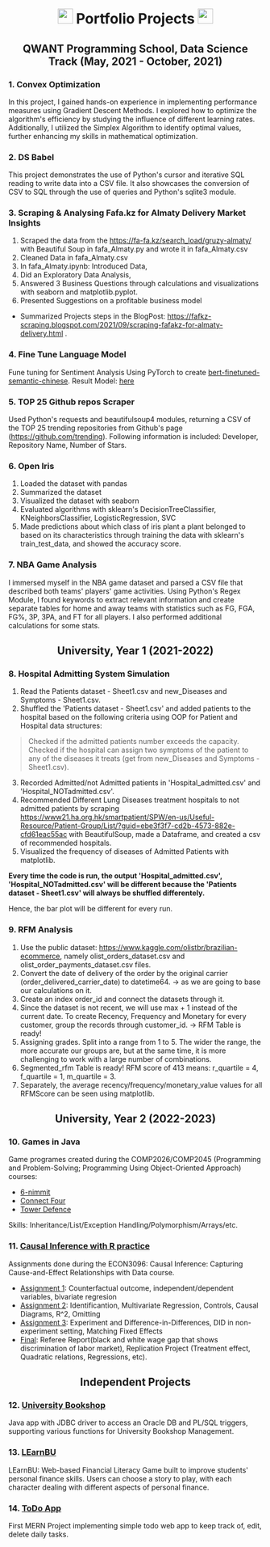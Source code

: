<h1 align="center">
 <img src="https://media.giphy.com/media/U3aSGuq0paWSro3Vnx/giphy.gif" width="30"> Portfolio Projects <img src="https://media.giphy.com/media/U3aSGuq0paWSro3Vnx/giphy.gif" width="30">
</h1>

<h2 align="center">

QWANT Programming School, Data Science Track (May, 2021 - October, 2021)
</h2>

### 1. **Convex Optimization**

In this project, I gained hands-on experience in implementing performance measures using Gradient Descent Methods. I explored how to optimize the algorithm's efficiency by studying the influence of different learning rates. Additionally, I utilized the Simplex Algorithm to identify optimal values, further enhancing my skills in mathematical optimization.

### 2. **DS Babel**

This project demonstrates the use of Python's cursor and iterative SQL reading to write data into a CSV file. It also showcases the conversion of CSV to SQL through the use of queries and Python's sqlite3 module.

### 3. **Scraping & Analysing Fafa.kz for Almaty Delivery Market Insights** 

1.	Scraped the data from the https://fa-fa.kz/search_load/gruzy-almaty/ with Beautiful Soup in fafa_Almaty.py and wrote it in fafa_Almaty.csv
2.	Cleaned Data in fafa_Almaty.csv
3.	In fafa_Almaty.ipynb: Introduced Data,
4.	Did an Exploratory Data Analysis, 
5.	Answered 3 Business Questions through calculations and visualizations with seaborn and matplotlib.pyplot.
6.	Presented Suggestions on a profitable business model

- Summarized Projects steps in the BlogPost: https://fafkz-scraping.blogspot.com/2021/09/scraping-fafakz-for-almaty-delivery.html .

### 4. **Fine Tune Language Model**

Fune tuning for Sentiment Analysis Using PyTorch to create [bert-finetuned-semantic-chinese](https://huggingface.co/Ayazhankad/bert-finetuned-semantic-chinese). Result Model: [here](https://huggingface.co/Ayazhankad/bert-finetuned-semantic-chinese)

### 5. **TOP 25 Github repos Scraper**

Used Python's requests and beautifulsoup4 modules, returning a CSV of the TOP 25 trending repositories from Github's page (https://github.com/trending). Following information is included: Developer, Repository Name, Number of Stars.

### 6. **Open Iris**

1. Loaded the dataset with pandas
2. Summarized the dataset
3. Visualized the dataset with seaborn
4. Evaluated algorithms with sklearn's DecisionTreeClassifier, KNeighborsClassifier, LogisticRegression, SVC
5. Made predictions about which class of iris plant a plant belonged to based on its characteristics through training the data with sklearn's train_test_data, and showed the accuracy score.

### 7. **NBA Game Analysis**

I immersed myself in the NBA game dataset and parsed a CSV file that described both teams' players' game activities. Using Python's Regex Module, I found keywords to extract relevant information and create separate tables for home and away teams with statistics such as FG, FGA, FG%, 3P, 3PA, and FT for all players. I also performed additional calculations for some stats.

<h2 align="center">

University, Year 1 (2021-2022)
</h2>

### 8. **Hospital Admitting System Simulation** 

1. Read the Patients dataset - Sheet1.csv and new_Diseases and Symptoms - Sheet1.csv.
2. Shuffled the 'Patients dataset - Sheet1.csv' and added patients to the hospital based on the following criteria using OOP for Patient and Hospital data structures:
> Checked if the admitted patients number exceeds the capacity.
> Checked if the hospital can assign two symptoms of the patient to any of the diseases it treats (get from new_Diseases and Symptoms - Sheet1.csv).
3. Recorded Admitted/not Admitted patients in 'Hospital_admitted.csv' and 'Hospital_NOTadmitted.csv'.
4. Recommended Different Lung Diseases treatment hospitals to not admitted patients by scraping https://www21.ha.org.hk/smartpatient/SPW/en-us/Useful-Resource/Patient-Group/List/?guid=ebe3f3f7-cd2b-4573-882e-cfd61eac55ac with BeautifulSoup, made a Dataframe, and created a csv of recommended hospitals.
5. Visualized the frequency of diseases of Admitted Patients with matplotlib.

**Every time the code is run, the output 'Hospital_admitted.csv', 'Hospital_NOTadmitted.csv' will be different because the 'Patients dataset - Sheet1.csv' will always be shuffled differentely.**

Hence, the bar plot will be different for every run.

### 9. **RFM Analysis**

1. Use the public dataset: https://www.kaggle.com/olistbr/brazilian-ecommerce, namely olist_orders_dataset.csv and olist_order_payments_dataset.csv files.
2. Convert the date of delivery of the order by the original carrier (order_delivered_carrier_date) to datetime64. -> as we are going to base our calculations on it.
3. Create an index order_id and connect the datasets through it.
4. Since the dataset is not recent, we will use max + 1 instead of the current date. To create Recency, Frequency and Monetary for every customer, group the records through customer_id. -> RFM Table is ready!
5. Assigning grades. Split into a range from 1 to 5. The wider the range, the more accurate our groups are, but at the same time, it is more challenging to work with a large number of combinations.
6. Segmented_rfm Table is ready! RFM score of 413 means: r_quartile = 4, f_quartile = 1, m_quartile = 3.
7. Separately, the average recency/frequency/monetary_value values for all RFMScore can be seen using matplotlib.


<h2 align="center">
University, Year 2 (2022-2023)
</h2>

### 10. **Games in Java**

Game programes created during the COMP2026/COMP2045 (Programming and Problem-Solving; Programming Using Object-Oriented Approach) courses:

- [6-nimmit](https://github.com/ayazhankadessova/Portfolio-Projects/tree/main/Games/6-nimmt)
- [Connect Four](https://github.com/ayazhankadessova/Portfolio-Projects/tree/main/Games/ConnectFour)
- [Tower Defence](https://github.com/ayazhankadessova/Portfolio-Projects/tree/main/Games/TowerDefense)

Skills: Inheritance/List/Exception Handling/Polymorphism/Arrays/etc.

### 11. **[Causal Inference with R practice](https://github.com/ayazhankadessova/Rpractice)**

Assignments done during the ECON3096: Causal Inference: Capturing Cause-and-Effect Relationships with Data course.

* [Assignment 1](https://github.com/ayazhankadessova/Portfolio-Projects/tree/main/Rpractice/Assignment1): Counterfactual outcome, independent/dependent variables, bivariate regresion
* [Assignment 2](https://github.com/ayazhankadessova/Portfolio-Projects/tree/main/Rpractice/Assignment_2): Identificantion, Multivariate Regression, Controls, Causal Diagrams, R^2, Omitting
* [Assignment 3](https://github.com/ayazhankadessova/Portfolio-Projects/tree/main/Rpractice/Assignment_3): Experiment and Difference-in-Differences, DID in non-experiment setting, Matching Fixed Effects
* [Final](https://github.com/ayazhankadessova/Portfolio-Projects/tree/main/Rpractice/Final): Referee Report(black and white wage gap that shows discrimination of labor market), Replication Project (Treatment effect, Quadratic relations, Regressions, etc).

<h2 align="center">
Independent Projects
</h2>

### 12. [**University Bookshop**](https://github.com/ayazhankadessova/UniversityBookshop) 

Java app with JDBC driver to access an Oracle DB and PL/SQL triggers, supporting various functions for University Bookshop Management.

### 13. [**LEarnBU**](https://github.com/ayazhankadessova/FinanceGame) 

LEarnBU: Web-based Financial Literacy Game built to improve students' personal finance skills. Users can choose a story to play, with each character dealing with different aspects of personal finance.

### 14. [**ToDo App**](https://github.com/ayazhankadessova/ToDoApp) 

First MERN Project implementing simple todo web app to keep track of, edit, delete daily tasks.

